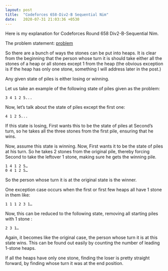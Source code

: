 ```yaml
---
layout: post
title:  "Codeforces 658-Div2-B Sequential Nim"
date:   2020-07-31 21:03:36 +0530
---
```

Here is my explanation for Codeforces Round 658 Div2-B-Sequential Nim.

The problem statement: [problem][ques]

So there are a bunch of ways the stones can be put into heaps. It is clear from the beginning that the person whose turn it is should take either all the stones of a heap or all stones except 1 from the heap (the obvious exception is if the heap has only one stone, something I will address later in the post.)

Any given state of piles is either losing or winning. 

Let us take an example of the following state of piles given as the problem: 
  	
```
3 4 1 2 5...
```
	
Now, let’s talk about the state of piles except the first one:
	
```
4 1 2 5...
```
	
If this state is losing, First wants this to be the state of piles at Second’s turn, so he takes all the three stones from the first pile, ensuring that he wins.

Now, assume this state is winning. Now, First wants it to be the state of piles at his turn. So he takes 2 stones from the original pile, thereby forcing Second to take the leftover 1 stone, making sure he gets the winning pile.
	
```
1 4 1 2 5…
0 4 1 2 5…
```
	
So the person whose turn it is at the original state is the winner.

One exception case occurs when the first or first few heaps all have 1 stone in them like:

```
1 1 1 2 3 1…
```
	
Now, this can be reduced to the following state, removing all starting piles with 1 stone :
	
```
2 3 1…
```
	
Again, it becomes like the original case, the person whose turn it is at this state wins. This can be found out easily by counting the number of leading 1-stone heaps. 

If all the heaps have only one stone, finding the loser is pretty straight forward, by finding whose turn it was at the end position.

[ques]: https://codeforces.com/contest/1382/problem/B
